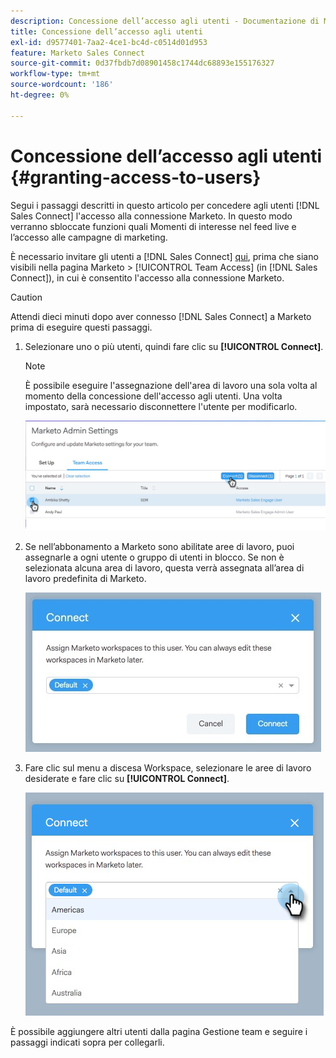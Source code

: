 ```yaml
---
description: Concessione dell’accesso agli utenti - Documentazione di Marketo - Documentazione del prodotto
title: Concessione dell’accesso agli utenti
exl-id: d9577401-7aa2-4ce1-bc4d-c0514d01d953
feature: Marketo Sales Connect
source-git-commit: 0d37fbdb7d08901458c1744dc68893e155176327
workflow-type: tm+mt
source-wordcount: '186'
ht-degree: 0%

---
```


# Concessione dell’accesso agli utenti {#granting-access-to-users}

Segui i passaggi descritti in questo articolo per concedere agli utenti [!DNL Sales Connect] l&#39;accesso alla connessione Marketo. In questo modo verranno sbloccate funzioni quali Momenti di interesse nel feed live e l’accesso alle campagne di marketing.

È necessario invitare gli utenti a [!DNL Sales Connect] [qui](/help/marketo/product-docs/marketo-sales-connect/admin/invite-users.md), prima che siano visibili nella pagina Marketo > [!UICONTROL Team Access] (in [!DNL Sales Connect]), in cui è consentito l&#39;accesso alla connessione Marketo.

>[!CAUTION]
>
>Attendi dieci minuti dopo aver connesso [!DNL Sales Connect] a Marketo prima di eseguire questi passaggi.

1. Selezionare uno o più utenti, quindi fare clic su **[!UICONTROL Connect]**.

   >[!NOTE]
   >
   >È possibile eseguire l&#39;assegnazione dell&#39;area di lavoro una sola volta al momento della concessione dell&#39;accesso agli utenti. Una volta impostato, sarà necessario disconnettere l&#39;utente per modificarlo.

   ![](assets/granting-access-to-users-1.png)

1. Se nell’abbonamento a Marketo sono abilitate aree di lavoro, puoi assegnarle a ogni utente o gruppo di utenti in blocco. Se non è selezionata alcuna area di lavoro, questa verrà assegnata all’area di lavoro predefinita di Marketo.

   ![](assets/granting-access-to-users-2.jpg)

1. Fare clic sul menu a discesa Workspace, selezionare le aree di lavoro desiderate e fare clic su **[!UICONTROL Connect]**.

   ![](assets/granting-access-to-users-3.png)

È possibile aggiungere altri utenti dalla pagina Gestione team e seguire i passaggi indicati sopra per collegarli.
